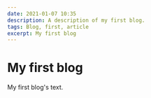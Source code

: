 ```yaml
---
date: 2021-01-07 10:35
description: A description of my first blog.
tags: Blog, first, article
excerpt: My first blog
---
```

# My first blog

My first blog's text.
